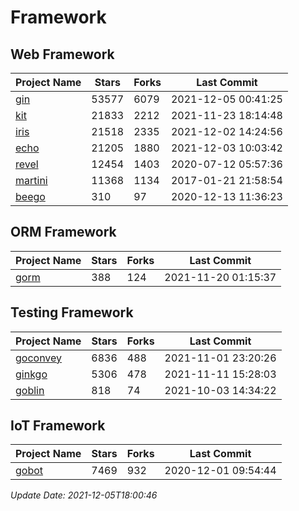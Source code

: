 # Framework

## Web Framework
| Project Name | Stars | Forks | Last Commit |
| ------------ | ----- | ----- | ----------- |
| [gin](https://github.com/gin-gonic/gin) | 53577 | 6079 | 2021-12-05 00:41:25 |
| [kit](https://github.com/go-kit/kit) | 21833 | 2212 | 2021-11-23 18:14:48 |
| [iris](https://github.com/kataras/iris) | 21518 | 2335 | 2021-12-02 14:24:56 |
| [echo](https://github.com/labstack/echo) | 21205 | 1880 | 2021-12-03 10:03:42 |
| [revel](https://github.com/revel/revel) | 12454 | 1403 | 2020-07-12 05:57:36 |
| [martini](https://github.com/go-martini/martini) | 11368 | 1134 | 2017-01-21 21:58:54 |
| [beego](https://github.com/astaxie/beego) | 310 | 97 | 2020-12-13 11:36:23 |

## ORM Framework
| Project Name | Stars | Forks | Last Commit |
| ------------ | ----- | ----- | ----------- |
| [gorm](https://github.com/jinzhu/gorm) | 388 | 124 | 2021-11-20 01:15:37 |

## Testing Framework
| Project Name | Stars | Forks | Last Commit |
| ------------ | ----- | ----- | ----------- |
| [goconvey](https://github.com/smartystreets/goconvey) | 6836 | 488 | 2021-11-01 23:20:26 |
| [ginkgo](https://github.com/onsi/ginkgo) | 5306 | 478 | 2021-11-11 15:28:03 |
| [goblin](https://github.com/franela/goblin) | 818 | 74 | 2021-10-03 14:34:22 |

## IoT Framework
| Project Name | Stars | Forks | Last Commit |
| ------------ | ----- | ----- | ----------- |
| [gobot](https://github.com/hybridgroup/gobot) | 7469 | 932 | 2020-12-01 09:54:44 |

*Update Date: 2021-12-05T18:00:46*